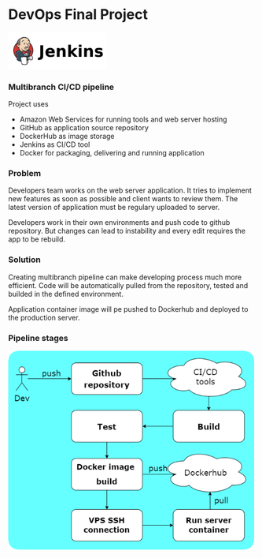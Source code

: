 # DevOps Final Project 

<img src="screenshots/jenkins_logo.png" alt="drawing" width="200"/>

### Multibranch CI/CD pipeline 
Project uses 
- Amazon Web Services for running tools and web server hosting
- GitHub as application source repository
- DockerHub as image storage
- Jenkins as CI/CD tool
- Docker for packaging, delivering and running application

### Problem
Developers team works on the web server application. It tries to implement new features as soon as possible and client wants to review them. The latest version of application must be regulary uploaded to server.  

Developers work in their own environments and push code to github repository. But changes can lead to instability and every edit requires the app to be rebuild.

### Solution 
Creating multibranch pipeline can make developing process much more efficient. Code will be automatically pulled from the repository, tested and builded in the defined environment.    

Application container image will pe pushed to Dockerhub and deployed to the production server.

### Pipeline stages 
<img src="screenshots/PipelineDiagram.drawio.png" alt="drawing" width="500"/>
